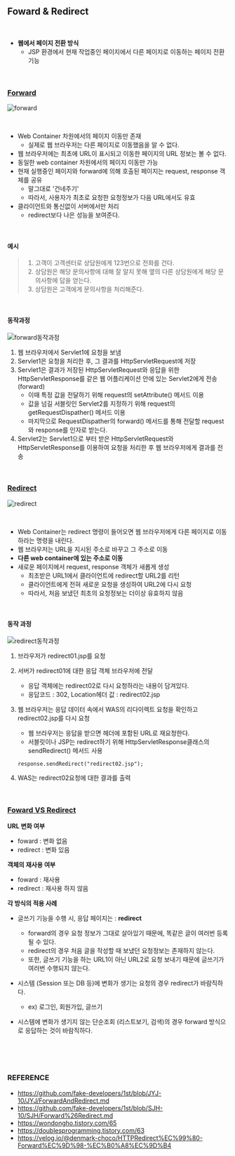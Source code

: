 ## Foward & Redirect

<br/>

*  **웹에서 페이지 전환 방식**
   * JSP 환경에서 현재 작업중인 페이지에서 다른 페이지로 이동하는 페이지 전환기능

<br/>

### <u>Forward</u>

![forward](https://user-images.githubusercontent.com/61674527/117671026-5ebbf180-b1e3-11eb-9391-f5d03028b4f4.png)

<br>

- Web Container 차원에서의 페이지 이동만 존재
  - 실제로 웹 브라우저는 다른 페이지로 이동했음을 알 수 없다.
- 웹 브라우저에는 최초에 URL이 표시되고 이동한 페이지의 URL 정보는 볼 수 없다.
- 동일한 web container 차원에서의 페이지 이동만 가능
- 현재 실행중인 페이지와 forward에 의해 호출된 페이지는 request, response 객체를 공유
  - 말그대로 '건네주기'
  - 따라서, 사용자가 최초로 요청한 요청정보가 다음 URL에서도 유효
- 클라이언트와 통신없이 서버에서만 처리
  - redirect보다 나은 성능을 보여준다.

<br>

#### 예시

>1. 고객이 고객센터로 상담원에게 123번으로 전화를 건다.
>2. 상담원은 해당 문의사항에 대해 잘 알지 못해 옆의 다른 상담원에게 해당 문의사항에 답을 얻는다.
>3. 상담원은 고객에게 문의사항을 처리해준다.

<br/>

#### 동작과정

![forward동작과정](https://user-images.githubusercontent.com/61674527/117675146-48b03000-b1e7-11eb-8bf8-104c02745f08.png)

1. 웹 브라우저에서 Servlet1에 요청을 보냄
2. Servlet1은 요청을 처리한 후, 그 결과를 HttpServletRequest에 저장
3. Servlet1은 결과가 저장된 HttpServletRequest와 응답을 위한 HttpServletResponse를 같은 웹 어플리케이션 안에 있는 Servlet2에게 전송(forward)
   - 이때 특정 값을 전달하기 위해 request의 setAttribute() 메서드 이용
   - 값을 넘길 서블릿인 Servlet2를 지정하기 위해 request의 getRequestDispather() 메서드 이용
   - 마지막으로 RequestDispather의 forward() 메서드를 통해 전달할 request와 response를 인자로 받는다.
4. Servlet2는 Servlet1으로 부터 받은 HttpServletRequest와 HttpServletResponse를 이용하여 요청을 처리한 후 웹 브라우저에게 결과를 전송

<br>

### <u>Redirect</u>

![redirect](https://user-images.githubusercontent.com/61674527/117674617-c9baf780-b1e6-11eb-9f05-95426e4a9824.png)



<br/>

- Web Container는 redirect 명령이 들어오면 웹 브라우저에게 다른 페이지로 이동하라는 명령을 내린다.
- 웹 브라우저는 URL을 지시된 주소로 바꾸고 그 주소로 이동
- **다른 web container에 있는 주소로 이동**
- 새로운 페이지에서 request, response 객체가 새롭게 생성
  - 최초받은 URL1에서 클라이언트에 redirect할 URL2를 리턴
  - 클라이언트에게 전혀 새로운 요청을 생성하여 URL2에 다시 요청
  - 따라서, 처음 보냈던 최초의 요청정보는 더이상 유효하지 않음

<br>

#### 동작 과정

![redirect동작과정](https://user-images.githubusercontent.com/61674527/117675490-92991600-b1e7-11eb-883b-44dda384ef02.png)

1. 브라우저가 redirect01.jsp를 요청

2. 서버가 redirect01에 대한 응답 객체 브라우저에 전달

   - 응답 객체에는 redirect02로 다시 요청하라는 내용이 담겨있다.
   - 응답코드 : 302, Location헤더 값 : redirect02.jsp

3. 웹 브라우저는 응답 데이터 속에서 WAS의 리다이렉트 요청을 확인하고 redirect02.jsp를 다시 요청

   - 웹 브라우저는 응답을 받으면 헤더에 포함된 URL로 재요청한다.
   - 서블릿이나 JSP는 redirect하기 위해 HttpServletResponse클래스의 sendRedirect() 메서드 사용

   ```
   response.sendRedirect("redirect02.jsp");
   ```

4. WAS는 redirect02요청에 대한 결과를 출력

<br/>

### <u>Foward VS Redirect</u>

**URL 변화 여부**

* foward : 변화 없음
* redirect : 변화 있음

**객체의 재사용 여부**

* foward : 재사용
* redirect : 재사용 하지 않음

**각 방식의 적용 사례**

- 글쓰기 기능을 수행 시, 응답 페이지는  : **redirect**
  - forward의 경우 요청 정보가 그대로 살아있기 때문에, 똑같은 글이 여러번 등록될 수 있다.
  - redirect의 경우 처음 글을 작성할 때 보냈던 요청정보는 존재하지 않는다.
  - 또한, 글쓰기 기능을 하는 URL1이 아닌 URL2로 요청 보내기 때문에 글쓰기가 여러번 수행되지 않는다.

- 시스템 (Session 또는 DB 등)에 변화가 생기는 요청의 경우 redirect가 바람직하다.
  - ex) 로그인, 회원가입, 글쓰기
- 시스템에 변화가 생기지 않는 단순조회 (리스트보기, 검색)의 경우 forward 방식으로 응답하는 것이 바람직하다.

<br/>

<br/>

<br/>

### REFERENCE

* https://github.com/fake-developers/1st/blob/JYJ-10/JYJ/ForwardAndRedirect.md
* https://github.com/fake-developers/1st/blob/SJH-10/SJH/Forward%26Redirect.md
* https://wondongho.tistory.com/65
* https://doublesprogramming.tistory.com/63
* https://velog.io/@denmark-choco/HTTPRedirect%EC%99%80-Forward%EC%9D%98-%EC%B0%A8%EC%9D%B4

